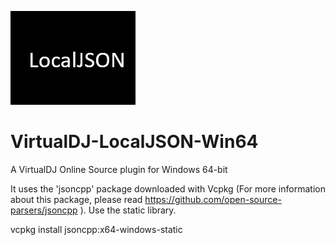 ![logo](https://github.com/djcel/VirtualDJ-localJSON-Win64/blob/main/website.JPG?raw=true "")
# VirtualDJ-LocalJSON-Win64
A VirtualDJ Online Source plugin for Windows 64-bit

It uses the 'jsoncpp' package downloaded with Vcpkg (For more information about this package, please read https://github.com/open-source-parsers/jsoncpp ). Use the static library.

vcpkg install jsoncpp:x64-windows-static
